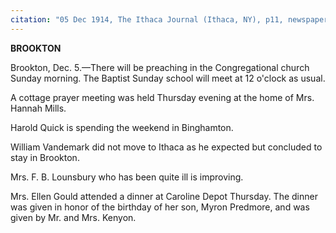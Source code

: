 ```yaml
---
citation: "05 Dec 1914, The Ithaca Journal (Ithaca, NY), p11, newspapers.com"
---
```

**BROOKTON**

Brookton, Dec. 5.—There will be preaching in the Congregational church Sunday morning. The Baptist Sunday school will meet at 12 o'clock as usual.

A cottage prayer meeting was held Thursday evening at the home of Mrs. Hannah Mills.

Harold Quick is spending the weekend in Binghamton.

William Vandemark did not move to Ithaca as he expected but concluded to stay in Brookton.

Mrs. F. B. Lounsbury who has been quite ill is improving. 

Mrs. Ellen Gould attended a dinner at Caroline Depot Thursday. The dinner was given in honor of the birthday of her son, Myron Predmore, and was given by Mr. and Mrs. Kenyon.